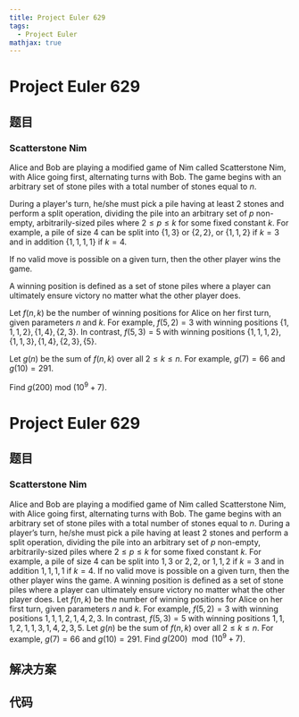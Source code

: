 ```yaml
---
title: Project Euler 629
tags:
  - Project Euler
mathjax: true
---
```

<escape><!-- more --></escape>
    
# Project Euler 629
## 题目
### Scatterstone Nim

Alice and Bob are playing a modified game of Nim called Scatterstone Nim, with Alice going first, alternating turns with Bob. The game begins with an arbitrary set of stone piles with a total number of stones equal to $n$.

During a player's turn, he/she must pick a pile having at least $2$ stones and perform a split operation, dividing the pile into an arbitrary set of $p$ non-empty, arbitrarily-sized piles where $2 \leq p \leq k$ for some fixed constant $k$. For example, a pile of size $4$ can be split into $\{1, 3\}$ or $\{2, 2\}$, or $\{1, 1, 2\}$ if $k = 3$ and in addition $\{1, 1, 1, 1\}$ if $k = 4$.

If no valid move is possible on a given turn, then the other player wins the game.

A winning position is defined as a set of stone piles where a player can ultimately ensure victory no matter what the other player does. 

Let $f(n,k)$ be the number of winning positions for Alice on her first turn, given parameters $n$ and $k$. For example, $f(5, 2) = 3$ with winning positions $\{1, 1, 1, 2\}, \{1, 4\}, \{2, 3\}$. In contrast, $f(5, 3) = 5$ with winning positions $\{1, 1, 1, 2\}, \{1, 1, 3\}, \{1, 4\}, \{2, 3\}, \{5\}$.

Let $g(n)$ be the sum of $f(n,k)$ over all $2 \leq k \leq n$. For example, $g(7)=66$ and $g(10)=291$.

Find $g(200)$ mod $(10^9 + 7)$.


# Project Euler 629
## 题目
### Scatterstone Nim

Alice and Bob are playing a modified game of Nim called Scatterstone Nim, with Alice going first, alternating turns with Bob. The game begins with an arbitrary set of stone piles with a total number of stones equal to $n$.
During a player’s turn, he/she must pick a pile having at least $2$ stones and perform a split operation, dividing the pile into an arbitrary set of $p$ non-empty, arbitrarily-sized piles where $2\le p\le k$ for some fixed constant $k$. For example, a pile of size $4$ can be split into ${1,3}$ or ${2,2}$, or ${1,1,2}$ if $k=3$ and in addition ${1,1,1,1}$ if $k=4$.
If no valid move is possible on a given turn, then the other player wins the game.
A winning position is defined as a set of stone piles where a player can ultimately ensure victory no matter what the other player does.
Let $f(n,k)$ be the number of winning positions for Alice on her first turn, given parameters $n$ and $k$. For example, $f(5,2)=3$ with winning positions ${1,1,1,2}, {1,4},{2,3}$. In contrast, $f(5,3)=5$ with winning positions ${1,1,1,2},{1,1,3},{1,4},{2,3},{5}$.
Let $g(n)$ be the sum of $f(n,k)$ over all $2\le k\le n$. For example, $g(7)=66$ and $g(10)=291$.
Find $g(200) \mod(10^9+7)$.


## 解决方案


## 代码


